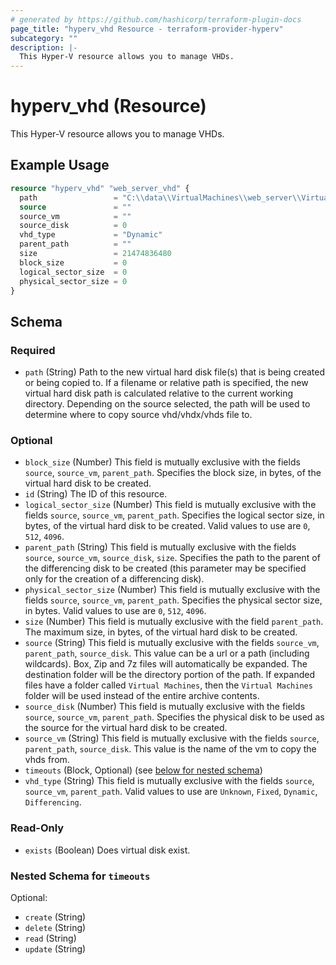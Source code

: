 ```yaml
---
# generated by https://github.com/hashicorp/terraform-plugin-docs
page_title: "hyperv_vhd Resource - terraform-provider-hyperv"
subcategory: ""
description: |-
  This Hyper-V resource allows you to manage VHDs.
---
```


# hyperv_vhd (Resource)

This Hyper-V resource allows you to manage VHDs.

## Example Usage

```terraform
resource "hyperv_vhd" "web_server_vhd" {
  path                 = "C:\\data\\VirtualMachines\\web_server\\Virtual Hard Disks\\MobyLinuxVM.vhdx"
  source               = ""
  source_vm            = ""
  source_disk          = 0
  vhd_type             = "Dynamic"
  parent_path          = ""
  size                 = 21474836480
  block_size           = 0
  logical_sector_size  = 0
  physical_sector_size = 0
}
```

<!-- schema generated by tfplugindocs -->
## Schema

### Required

- `path` (String) Path to the new virtual hard disk file(s) that is being created or being copied to. If a filename or relative path is specified, the new virtual hard disk path is calculated relative to the current working directory. Depending on the source selected, the path will be used to determine where to copy source vhd/vhdx/vhds file to.

### Optional

- `block_size` (Number) This field is mutually exclusive with the fields `source`, `source_vm`, `parent_path`. Specifies the block size, in bytes, of the virtual hard disk to be created.
- `id` (String) The ID of this resource.
- `logical_sector_size` (Number) This field is mutually exclusive with the fields `source`, `source_vm`, `parent_path`. Specifies the logical sector size, in bytes, of the virtual hard disk to be created. Valid values to use are `0`, `512`, `4096`.
- `parent_path` (String) This field is mutually exclusive with the fields `source`, `source_vm`, `source_disk`, `size`. Specifies the path to the parent of the differencing disk to be created (this parameter may be specified only for the creation of a differencing disk).
- `physical_sector_size` (Number) This field is mutually exclusive with the fields	`source`, `source_vm`, `parent_path`. Specifies the physical sector size, in bytes. Valid values to use are `0`, `512`, `4096`.
- `size` (Number) This field is mutually exclusive with the field `parent_path`. The maximum size, in bytes, of the virtual hard disk to be created.
- `source` (String) This field is mutually exclusive with the fields `source_vm`, `parent_path`, `source_disk`. This value can be a url or a path (including wildcards). Box, Zip and 7z files will automatically be expanded. The destination folder will be the directory portion of the path. If expanded files have a folder called `Virtual Machines`, then the `Virtual Machines` folder will be used instead of the entire archive contents.
- `source_disk` (Number) This field is mutually exclusive with the fields `source`, `source_vm`, `parent_path`. Specifies the physical disk to be used as the source for the virtual hard disk to be created.
- `source_vm` (String) This field is mutually exclusive with the fields `source`, `parent_path`, `source_disk`. This value is the name of the vm to copy the vhds from.
- `timeouts` (Block, Optional) (see [below for nested schema](#nestedblock--timeouts))
- `vhd_type` (String) This field is mutually exclusive with the fields `source`, `source_vm`, `parent_path`. Valid values to use are `Unknown`, `Fixed`, `Dynamic`, `Differencing`.

### Read-Only

- `exists` (Boolean) Does virtual disk exist.

<a id="nestedblock--timeouts"></a>
### Nested Schema for `timeouts`

Optional:

- `create` (String)
- `delete` (String)
- `read` (String)
- `update` (String)


